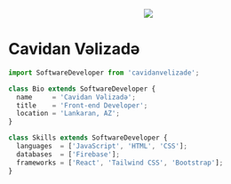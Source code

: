 <p align="center">
  <img src="https://media.tenor.com/GfSX-u7VGM4AAAAC/coding.gif" />
</p>

# Cavidan Vəlizadə

```js
import SoftwareDeveloper from 'cavidanvelizade';

class Bio extends SoftwareDeveloper {
  name     = 'Cavidan Vəlizadə';
  title    = 'Front-end Developer';
  location = 'Lankaran, AZ';
}

class Skills extends SoftwareDeveloper {
  languages  = ['JavaScript', 'HTML', 'CSS'];
  databases  = ['Firebase'];
  frameworks = ['React', 'Tailwind CSS', 'Bootstrap'];
}
